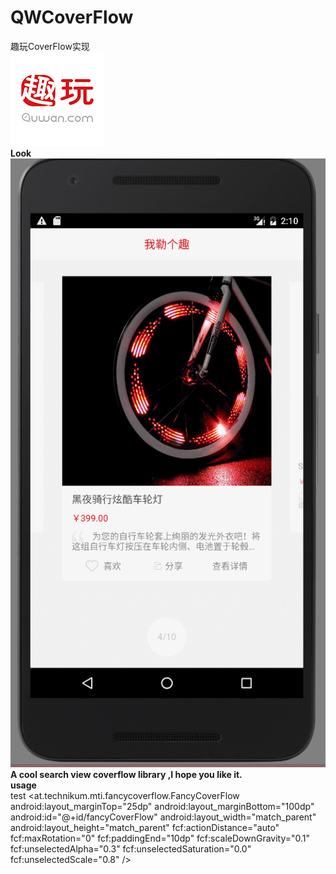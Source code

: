 # QWCoverFlow
趣玩CoverFlow实现  
![alt](https://github.com/kealsoul/QWCoverFlow/blob/master/icon.png)  
__Look__  
![alt](https://github.com/kealsoul/QWCoverFlow/blob/master/GIF.gif)  
__A cool search view coverflow library ,I hope you like it.__  
__usage__  
    test
    <at.technikum.mti.fancycoverflow.FancyCoverFlow
        android:layout_marginTop="25dp"
        android:layout_marginBottom="100dp"
        android:id="@+id/fancyCoverFlow"
        android:layout_width="match_parent"
        android:layout_height="match_parent"
        fcf:actionDistance="auto"
        fcf:maxRotation="0"
        fcf:paddingEnd="10dp"
        fcf:scaleDownGravity="0.1"
        fcf:unselectedAlpha="0.3"
        fcf:unselectedSaturation="0.0"
        fcf:unselectedScale="0.8"
        />

